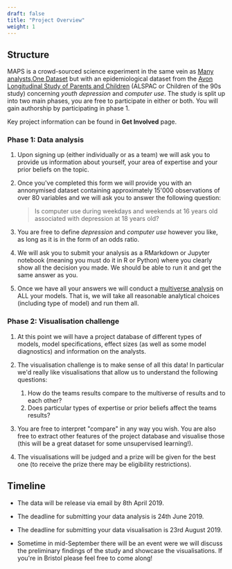```yaml
---
draft: false
title: "Project Overview"
weight: 1
---
```


## Structure

MAPS is a crowd-sourced science experiment in the same vein as [Many analysts,One Dataset](https://journals.sagepub.com/doi/10.1177/2515245917747646) but with an epidemiological dataset from the [Avon Longitudinal Study of Parents and Children](http://www.bristol.ac.uk/alspac/) (ALSPAC or Children of the 90s study) concerning *youth depression* and *computer use*. The study is split up into two main phases, you are free to participate in either or both. You will gain authorship by participating in phase 1.  

Key project information can be found in **Get Involved** page. 

### Phase 1: Data analysis

1. Upon signing up (either individually or as a team) we will ask you to provide us information about yourself, your area of expertise and your prior beliefs on the topic. 

2. Once you've completed this form we will provide you with an annonymised dataset containing  approximately 15'000 observations of over 80 variables and we will ask you to answer the following question: 

    > Is computer use during weekdays and weekends at 16 years old associated with depression at 18 years old?

3. You are free to define *depression* and *computer use* however you like, as long as it is in the form of an odds ratio. 

4. We will ask you to submit your analysis as a RMarkdown or Jupyter notebook (meaning you must do it in R or Python) where you clearly show all the decision you made.  We should be able to run it and get the same answer as you. 

5. Once we have all your answers we will conduct a [multiverse analysis](https://journals.sagepub.com/doi/10.1177/1745691616658637) on ALL your models. That is, we will take all reasonable analytical choices (including type of model) and run them all.  

### Phase 2: Visualisation challenge

1. At this point we will have a project database of different types of models, model specifications, effect sizes (as well as some  model diagnostics) and information on the analysts. 

2. The visualisation challenge is to make sense of all this data!  In particular we'd really like visualisations that allow us to understand the following questions: 

    1. How do the teams results compare to the multiverse of results and to each other?
    2. Does particular types of expertise or prior beliefs affect the teams results?

3. You are free to interpret "compare" in any way you wish. You are also free to extract other features of the project database and visualise those (this will be a great dataset for some unsupervised learning!).

4. The visualisations will be judged and a prize will be given for the best one (to receive the prize there may be eligibility restrictions). 

## Timeline

* The data will be release via email by 8th April 2019. 
* The deadline for submitting your data analysis is 24th June 2019. 
* The deadline for submitting your data visualisation is 23rd August 2019. 

* Sometime in mid-September there will be an event were we will discuss the preliminary findings of the study and showcase the visualisations. If you're in Bristol please feel free to come along! 

